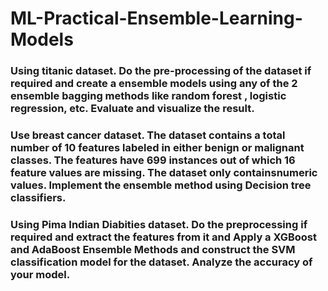 # ML-Practical-Ensemble-Learning-Models
### Using titanic dataset. Do the pre-processing of the dataset if required and create a ensemble models using any of the 2 ensemble bagging methods like random forest , logistic regression, etc. Evaluate and visualize the result.
### Use breast cancer dataset. The dataset contains a total number of 10 features labeled in either benign or malignant classes. The features have 699 instances out of which 16 feature values are missing. The dataset only containsnumeric values. Implement the ensemble method using Decision tree classifiers.
### Using Pima Indian Diabities dataset. Do the preprocessing if required and extract the features from it and Apply a XGBoost and AdaBoost Ensemble Methods and construct the SVM classification model for the dataset. Analyze the accuracy of your model.
